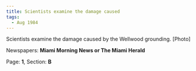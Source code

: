 ```yaml
---  
title: Scientists examine the damage caused  
tags:  
  - Aug 1984  
---  
```

  
Scientists examine the damage caused by the Wellwood grounding. [Photo]  
  
Newspapers: **Miami Morning News or The Miami Herald**  
  
Page: **1**, Section: **B** 
